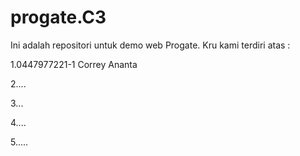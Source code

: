 # progate.C3

Ini adalah repositori untuk demo web Progate. Kru kami terdiri atas :

1.0447977221-1 Correy Ananta

2....

3...

4....

5..... 

